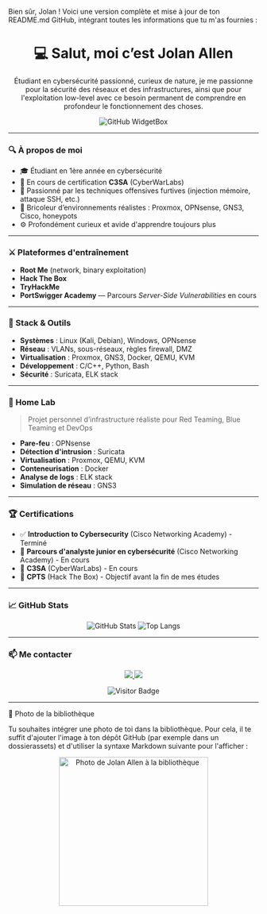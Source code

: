 Bien sûr, Jolan ! Voici une version complète et mise à jour de ton README.md GitHub, intégrant toutes les informations que tu m'as fournies :

<h1 align="center">💻 Salut, moi c’est Jolan Allen</h1>

<p align="center">
  Étudiant en cybersécurité passionné, curieux de nature, je me passionne pour la sécurité des réseaux et des infrastructures, ainsi que pour l'exploitation low-level avec ce besoin permanent de comprendre en profondeur le fonctionnement des choses.
</p>

<p align="center">
  <img src="https://github-widgetbox.vercel.app/api/profile?username=JolanAllen&data=followers,repositories,stars,commits&theme=darkmode" alt="GitHub WidgetBox" />
</p>

---

### 🔍 À propos de moi

- 🎓 Étudiant en 1ère année en cybersécurité
- 🔐 En cours de certification **C3SA** (CyberWarLabs)
- 🧠 Passionné par les techniques offensives furtives (injection mémoire, attaque SSH, etc.)
- 🧰 Bricoleur d’environnements réalistes : Proxmox, OPNsense, GNS3, Cisco, honeypots
- ⚙️ Profondément curieux et avide d'apprendre toujours plus

---

### ⚔️ Plateformes d'entraînement

- **Root Me** (network, binary exploitation)
- **Hack The Box**
- **TryHackMe**
- **PortSwigger Academy** — Parcours *Server-Side Vulnerabilities* en cours

---

### 🧰 Stack & Outils

- **Systèmes** : Linux (Kali, Debian), Windows, OPNsense
- **Réseau** : VLANs, sous-réseaux, règles firewall, DMZ
- **Virtualisation** : Proxmox, GNS3, Docker, QEMU, KVM
- **Développement** : C/C++, Python, Bash
- **Sécurité** : Suricata, ELK stack

---

### 🧱 Home Lab

> Projet personnel d’infrastructure réaliste pour Red Teaming, Blue Teaming et DevOps

- **Pare-feu** : OPNsense
- **Détection d'intrusion** : Suricata
- **Virtualisation** : Proxmox, QEMU, KVM
- **Conteneurisation** : Docker
- **Analyse de logs** : ELK stack
- **Simulation de réseau** : GNS3

---

### 🏆 Certifications

- ✅ **Introduction to Cybersecurity** (Cisco Networking Academy) - Terminé
- 🔄 **Parcours d'analyste junior en cybersécurité** (Cisco Networking Academy) - En cours
- 🔄 **C3SA** (CyberWarLabs) - En cours
- 🎯 **CPTS** (Hack The Box) - Objectif avant la fin de mes études

---

### 📈 GitHub Stats

<p align="center">
  <img src="https://github-readme-stats.vercel.app/api?username=JolanAllen&show_icons=true&theme=radical" alt="GitHub Stats" />
  <img src="https://github-readme-stats.vercel.app/api/top-langs/?username=JolanAllen&layout=compact&theme=radical" alt="Top Langs" />
</p>

---

### 📫 Me contacter

<p align="center">
  <a href="mailto:jolan.allen@example.com">
    <img src="https://img.shields.io/badge/email-D14836?style=for-the-badge&logo=gmail&logoColor=white"/>
  </a>
  <a href="https://github.com/JolanAllen">
    <img src="https://img.shields.io/badge/GitHub-100000?style=for-the-badge&logo=github&logoColor=white"/>
  </a>
</p>

<p align="center">
  <img src="https://visitor-badge.laobi.icu/badge?page_id=JolanAllen" alt="Visitor Badge" />
</p>


---

📸 Photo de la bibliothèque

Tu souhaites intégrer une photo de toi dans la bibliothèque. Pour cela, il te suffit d'ajouter l'image à ton dépôt GitHub (par exemple dans un dossierassets) et d'utiliser la syntaxe Markdown suivante pour l'afficher :

<p align="center">
  <img src="assets/ma_photo_bibliotheque.jpg" alt="Photo de Jolan Allen à la bibliothèque" width="300"/>
</p>

